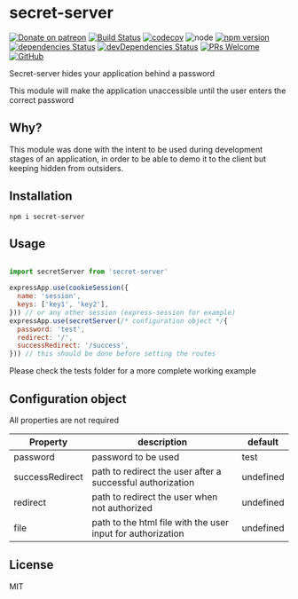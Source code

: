 # secret-server

[![Donate on patreon](https://img.shields.io/badge/donate-patreon-F96854.svg)](https://patreon.com/jwebcoder)
[![Build Status][actions-badge]][actions]
[![codecov][codecov-badge]][codecov]
![node][node]
[![npm version][npm-badge]][npm]
[![dependencies Status][dependencies-badge]][dependencies]
[![devDependencies Status][dev-dependencies-badge]][dev-dependencies]
[![PRs Welcome][prs-badge]][prs]
[![GitHub][license-badge]][license]

Secret-server hides your application behind a password

This module will make the application unaccessible until the user enters the correct password

## Why?

This module was done with the intent to be used during development stages of an application, in order to be able to demo it to the client but keeping hidden from outsiders.

## Installation

`npm i secret-server`

## Usage

```javascript

import secretServer from 'secret-server'

expressApp.use(cookieSession({
  name: 'session',
  keys: ['key1', 'key2'],
})) // or any other session (express-session for example)
expressApp.use(secretServer(/* configuration object */{
  password: 'test',
  redirect: '/',
  successRedirect: '/success',
})) // this should be done before setting the routes
```

Please check the tests folder for a more complete working example

## Configuration object

All properties are not required

| Property | description | default |
| -------- | ----------  | ------- |
| password        | password to be used                                                     | test
| successRedirect | path to redirect the user after a successful authorization | undefined
| redirect        | path to redirect the user when not authorized                           | undefined
| file            | path to the html file with the user input for authorization | undefined

## License

MIT

[actions-badge]: https://github.com/jwebcoder/secret-server/workflows/Build/badge.svg
[actions]: https://github.com/JWebCoder/secret-server/actions

[codecov-badge]: https://codecov.io/gh/JWebCoder/secret-server/branch/master/graph/badge.svg
[codecov]: https://codecov.io/gh/JWebCoder/secret-server

[node]: https://img.shields.io/node/v/secret-server.svg

[npm-badge]: https://badge.fury.io/js/secret-server.svg
[npm]: https://badge.fury.io/js/secret-server

[dependencies-badge]: https://david-dm.org/JWebCoder/secret-server/status.svg
[dependencies]: https://david-dm.org/JWebCoder/secret-server

[dev-dependencies-badge]: https://david-dm.org/JWebCoder/secret-server/dev-status.svg
[dev-dependencies]: https://david-dm.org/JWebCoder/secret-server?type=dev

[prs-badge]: https://img.shields.io/badge/PRs-welcome-brightgreen.svg
[prs]: http://makeapullrequest.com

[license-badge]: https://img.shields.io/github/license/JWebCoder/secret-server.svg
[license]: https://github.com/JWebCoder/secret-server/blob/master/LICENSE